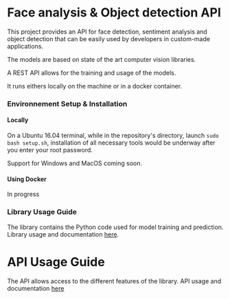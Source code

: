 # Face analysis & Object detection API

This project provides an API for face detection, sentiment analysis and object detection that can be easily used by developers in custom-made applications.

The models are based on state of the art computer vision libraries.

A REST API allows for the training and usage of the models.

It runs eithers locally on the machine or in a docker container.

### Environnement Setup & Installation

#### Locally
On a Ubuntu 16.04 terminal, while in the repository's directory, launch `sudo bash setup.sh`, installation of all necessary tools would be underway after you enter your root password.

Support for Windows and MacOS coming soon.

#### Using Docker
In progress

### Library Usage Guide

The library contains the Python code used for model training and prediction.
Library usage and documentation [here](https://github.com/zenika-open-source/zevision/tree/master/lib).

# API Usage Guide

The API allows access to the different features of the library.
API usage and documentation [here](https://github.com/zenika-open-source/zevision/tree/master/api)
